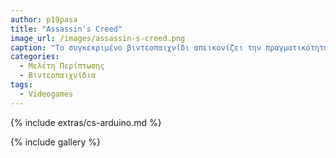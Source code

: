 ```yaml
---
author: p19pasa
title: "Assassin's Creed"
image_url: /images/assassin-s-creed.png
caption: "Το συγκεκριμένο βιντεοπαιχνίδι απεικονίζει την πραγματικότητα του 431 π.Χ., όπου έγινε ο Πελοποννησιακός πόλεμος. Τοποθετεί τον παίκτη στη θέση ενός μισθοφόρου και του δίνει την επιλογή να διαλέξει με ποια πλευρά θα παραταχθεί. Δηλαδή, ή με τη Δηλιακή συμμαχία ή με τη Πελοποννησιακή συμμαχία. Η βασική ιστορία του παιχνιδιού είναι η προσπάθεια του παίκτη να ενώσει την διαλυμένη του οικογένεια, αφού ο πατέρας του έριξε τον αδελφό του και αυτόν από το Όρος Ταΰγετος, επηρεασμένος από τη μάντισσα της Σπάρτης. Στο βιντεοπαιχίδι υπάρχουν, επίσης, ιστορικά πρόσωπα και τοποθεσίες της αρχαίας Ελλάδας, καθώς και τέρατα της Ελληνικής μυθολογίας."
categories:
  - Μελέτη Περίπτωσης
  - Βιντεοπαιχνίδια
tags:
  - Videogames
---
```


{% include extras/cs-arduino.md %}

{% include gallery %}
